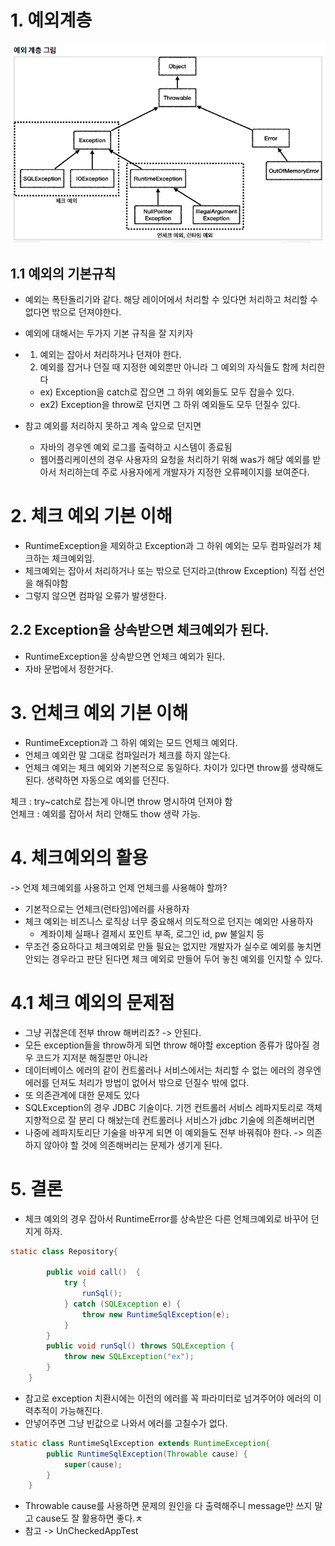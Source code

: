# 1. 예외계층

<img src="./img/ex.png">

## 1.1 예외의 기본규칙
* 예외는 폭탄돌리기와 같다. 해당 레이어에서 처리할 수 있다면 처리하고 처리할 수 없다면 밖으로 던져야한다.
* 예외에 대해서는 두가지 기본 규칙을 잘 지키자
* 1. 예외는 잡아서 처리하거나 던져야 한다.
  2. 예외를 잡거나 던질 때 지정한 예외뿐만 아니라 그 예외의 자식들도 함께 처리한다
  * ex) Exception을 catch로 잡으면 그 하위 예외들도 모두 잡을수 있다.
  * ex2) Exception을 throw로 던지면 그 하위 예외들도 모두 던질수 있다.

* 참고 예외를 처리하지 못하고 계속 앞으로 던지면
  * 자바의 경우엔 예외 로그를 출력하고 시스템이 종료됨
  * 웹어플리케이션의 경우 사용자의 요청을 처리하기 위해 was가 해당 예외를 받아서 처리하는데
  주로 사용자에게 개발자가 지정한 오류페이지를 보여준다.

# 2. 체크 예외 기본 이해
* RuntimeException을 제외하고 Exception과 그 하위 예외는 모두 컴파일러가 체크하는 체크예외임.
* 체크예외는 잡아서 처리하거나 또는 밖으로 던지라고(throw Exception) 직접 선언을 해줘야함
* 그렇지 않으면 컴파일 오류가 발생한다.

## 2.2 Exception을 상속받으면 체크예외가 된다.
* RuntimeException을 상속받으면 언체크 예외가 된다.
* 자바 문법에서 정한거다.


# 3. 언체크 예외 기본 이해
* RuntimeException과 그 하위 예외는 모드 언체크 예외다.
* 언체크 예외란 말 그대로 컴파일러가 체크를 하지 않는다.
* 언체크 예외는 체크 예외와 기본적으로 동일하다. 차이가 있다면 throw를 생략해도 된다. 생략하면 자동으로 예외를 던진다.

체크 : try~catch로 잡는게 아니면 throw 명시하여 던져야 함</br>
언체크 : 예외를 잡아서 처리 안해도 thow 생략 가능.

# 4. 체크예외의 활용
-> 언제 체크예외를 사용하고 언제 언체크를 사용해야 할까?

* 기본적으로는 언체크(런타임)에러를 사용하자
* 체크 예외는 비즈니스 로직상 너무 중요해서 의도적으로 던지는 예외만 사용하자
  * 계좌이체 실패나 결제시 포인트 부족, 로그인 id, pw 불일치 등
* 무조건 중요하다고 체크예외로 만들 필요는 없지만 개발자가 실수로 예외를 놓치면 안되는 경우라고 판단 된다면 체크 예외로 만들어 두어 놓친 예외를 인지할 수 있다.



# 4.1 체크 예외의 문제점
* 그냥 귀찮은데 전부 throw 해버리죠? -> 안된다.
* 모든 exception들을 throw하게 되면 throw 해야할 exception 종류가 많아질 경우 코드가 지저분 해질뿐만 아니라
* 데이터베이스 에러의 같이 컨트롤러나 서비스에서는 처리할 수 없는 에러의 경우엔 에러를 던져도 처리가 방법이 없어서 밖으로 던질수 밖에 없다.
* 또 의존관계에 대한 문제도 있다
* SQLException의 경우 JDBC 기술이다. 기껀 컨트롤러 서비스 레파지토리로 객체지향적으로 잘 분리 다 해놨는데 컨트롤러나 서비스가 jdbc 기술에 의존해버리면
* 나중에 레파지토리단 기술을 바꾸게 되면 이 예외들도 전부 바꿔줘야 한다. -> 의존하지 않아야 할 것에 의존해버리는 문제가 생기게 된다.


# 5. 결론
*  체크 예외의 경우 잡아서 RuntimeError를 상속받은 다른 언체크예외로 바꾸어 던지게 하자.
```java
static class Repository{

        public void call()  {
            try {
                runSql();
            } catch (SQLException e) {
                throw new RuntimeSqlException(e);
            }
        }
        public void runSql() throws SQLException {
            throw new SQLException("ex");
        }
    }
```
* 참고로 exception 치환시에는 이전의 에러를 꼭 파라미터로 넘겨주어야 에러의 이력추적이 가능해진다.
* 안넣어주면 그냥 빈값으로 나와서 에러를 고칠수가 없다.


```java
static class RuntimeSqlException extends RuntimeException{
        public RuntimeSqlException(Throwable cause) {
            super(cause);
        }
    }
```
* Throwable cause를 사용하면 문제의 원인을 다 출력해주니 message만 쓰지 말고 cause도 잘 활용하면 좋다.ㅊ
*  참고 -> UnCheckedAppTest
